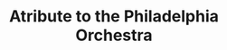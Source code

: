 ---
pid: vp61
title: Atribute to the Philadelphia Orchestra
location_transcription: In front of the Academy of Music
coordinates: "[-75.165201845797, 39.947976830314]"
zipcode: '19038'
gen_neighborhood: 
neighborhood: Glenside
outside_phl: 'Glenside PA '
age: '57'
age_range: 50-59
instagram: 
image_file_name: vp_61.jpg
proposal_transcription: Sculptures of instruments and key members of the orchestra
  past and present with classical music playing.
topic: History,Music
topic_summary: 0, 0, 0, 0
type: Sculpture Statue
keywords_other: 
credit: Ellen Baxter
image_labels: 
twitter: 
facebook: 
permalink: "/monuments/vp61/"
layout: item-page
---